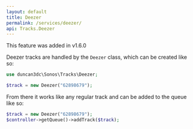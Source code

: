 ```yaml
---
layout: default
title: Deezer
permalink: /services/deezer/
api: Tracks.Deezer
---
```


<p class="message-info">This feature was added in v1.6.0</p>

Deezer tracks are handled by the `Deezer` class, which can be created like so:

~~~php
use duncan3dc\Sonos\Tracks\Deezer;

$track = new Deezer("62898679");
~~~

From there it works like any regular track and can be added to the queue like so:

~~~php
$track = new Deezer("62898679");
$controller->getQueue()->addTrack($track);
~~~
